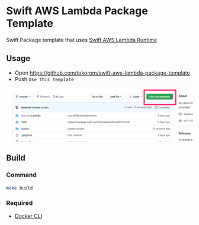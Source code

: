 # Swift AWS Lambda Package Template

Swift Package template that uses [Swift AWS Lambda Runtime](https://github.com/swift-server/swift-aws-lambda-runtime/)

## Usage

- Open https://github.com/tokorom/swift-aws-lambda-package-template
- Push `Use this template`

![use this template](https://raw.githubusercontent.com/tokorom/swift-aws-lambda-package-template/master/images/use_this_template.png)

## Build

### Command

```sh
make build
```

### Required

- [Docker CLI](https://docs.docker.com/engine/reference/commandline/cli/)
